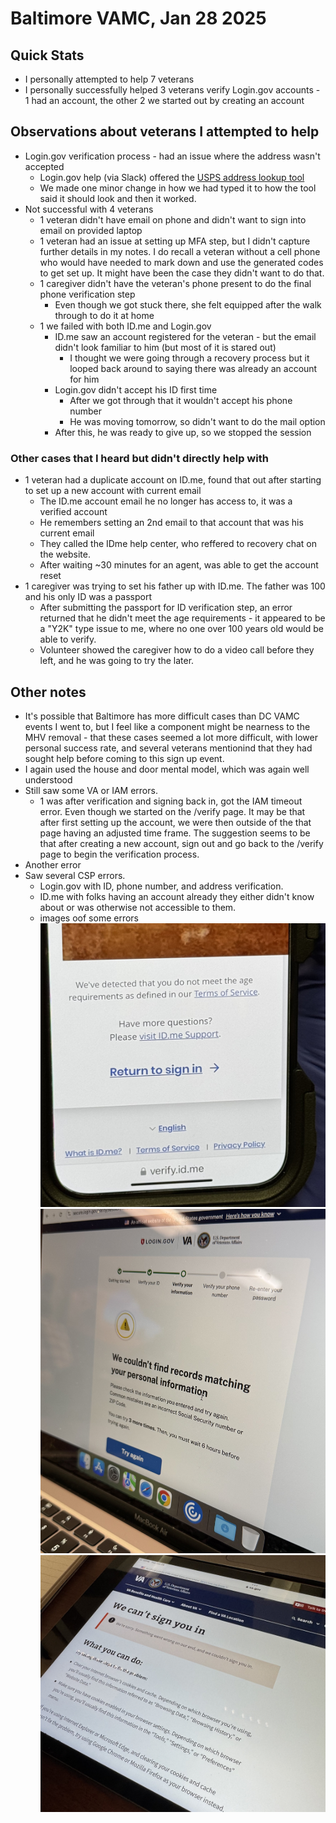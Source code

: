 # Baltimore VAMC, Jan 28 2025


## Quick Stats
* I personally attempted to help 7 veterans
* I personally successfully helped 3 veterans verify Login.gov accounts - 1 had an account, the other 2 we started out by creating an account


## Observations about veterans I attempted to help
* Login.gov verification process - had an issue where the address wasn't accepted
   * Login.gov help (via Slack) offered the [USPS address lookup tool](https://tools.usps.com/zip-code-lookup.htm?byaddress)
   * We made one minor change in how we had typed it to how the tool said it should look and then it worked.
* Not successful with 4 veterans
   * 1 veteran didn't have email on phone and didn't want to sign into email on provided laptop
   * 1 veteran had an issue at setting up MFA step, but I didn't capture further details in my notes. I do recall a veteran without a cell phone who would have needed to mark down and use the generated codes to get set up. It might have been the case they didn't want to do that.
   * 1 caregiver didn't have the veteran's phone present to do the final phone verification step
      * Even though we got stuck there, she felt equipped after the walk through to do it at home
   * 1 we failed with both ID.me and Login.gov
      * ID.me saw an account registered for the veteran - but the email didn't look familiar to him (but most of it is stared out)
         * I thought we were going through a recovery process but it looped back around to saying there was already an account for him
      * Login.gov didn't accept his ID first time
         * After we got through that it wouldn't accept his phone number
         * He was moving tomorrow, so didn't want to do the mail option
      * After this, he was ready to give up, so we stopped the session

### Other cases that I heard but didn't directly help with 
   * 1 veteran had a duplicate account on ID.me, found that out after starting to set up a new account with current email
      * The ID.me account email he no longer has access to, it was a verified account
      * He remembers setting an 2nd email to that account that was his current email
      * They called the IDme help center, who reffered to recovery chat on the website.
      * After waiting ~30 minutes for an agent, was able to get the account reset
   * 1 caregiver was trying to set his father up with ID.me. The father was 100 and his only ID was a passport
      * After submitting the passport for ID verification step, an error returned that he didn't meet the age requirements - it appeared to be a "Y2K" type issue to me, where no one over 100 years old would be able to verify.
      * Volunteer showed the caregiver how to do a video call before they left, and he was going to try the later.

## Other notes
* It's possible that Baltimore has more difficult cases than DC VAMC events I went to, but I feel like a component might be nearness to the MHV removal - that these cases seemed a lot more difficult, with lower personal success rate, and several veterans mentionind that they had sought help before coming to this sign up event.
* I again used the house and door mental model, which was again well understood
* Still saw some VA or IAM errors.
   * 1 was after verification and signing back in, got the IAM timeout error. Even though we started on the /verify page. It may be that after first setting up the account, we were then outside of the that page having an adjusted time frame. The suggestion seems to be that after creating a new account, sign out and go back to the /verify page to begin the verification process.
* Another error
* Saw several CSP errors.
   * Login.gov with ID, phone number, and address verification.
   * ID.me with folks having an account already they either didn't know about or was otherwise not accessible to them.
   * images oof some errors
![ID.me error after atempting to verify ID with passport](IDme-age-error.jpg)
![Login.gov error not able to verify a correct address](Logingov-address-issue.jpg)
![VA error titled we can't sign you in](VA-cant-sign-you-in-error.jpg)
